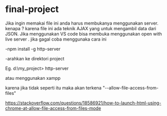 # final-project

Jika ingin memakai file ini anda harus membukanya menggunakan server. kenapa ? karena file ini 
ada teknik AJAX yang untuk mengambil data dari JSON. Jika menggunakan VS code bisa membuka menggunakan 
open with live server . jika gagal coba menggunaka cara ini

-npm install -g http-server

-arahkan ke direktori project

Eg. d:\my_project> http-server

atau menggunakan xampp

karena jika tidak seperti itu maka akan terkena  "--allow-file-access-from-files" 

https://stackoverflow.com/questions/18586921/how-to-launch-html-using-chrome-at-allow-file-access-from-files-mode

